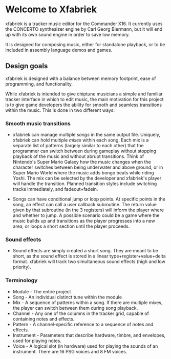 # Welcome to Xfabriek

xfabriek is a tracker music editor for the Commander X16. It currently uses
the CONCERTO synthesizer engine by Carl Georg Biermann, but it will end up
with its own sound engine in order to save low memory.

It is designed for composing music, either for standalone playback, or to
be included in assembly language demos and games.

## Design goals

xfabriek is designed with a balance between memory footprint, ease of
programming, and functionality.

While xfabriek is intended to give chiptune musicians a simple and familiar
tracker interface in which to edit music, the main motivation for this
project is to give game developers the ability for smooth and seamless
transitions within the music. This is done in two different ways:

### Smooth music transitions

* xfabriek can manage multiple *songs* in the same output file. Uniquely,
  xfabriek can hold multiple *mixes* within each song. Each mix is a
  separate list of patterns (largely similar to each other) that the
  programmer can switch between during gameplay without stopping
  playback of the music and without abrupt transitions. Think of
  Nintendo's Super Mario Galaxy how the music changes when the character
  switches between being underwater and above ground, or in Super Mario
  World where the music adds bongo beats while riding Yoshi. The mix
  can be selected by the developer and xfabriek's player will handle the
  transition. Planned transition styles include switching tracks immediately,
  and fadeout+fadein.

* Songs can have conditional jump or loop points. At specific points in the
  song, an effect can call a user callback subroutine. The return value given
  by that subroutine (in the 3 registers) will inform the player where and
  whether to jump. A possible scenario could be a game where the music
  builds up and transitions as the player progresses into a new area, or loops
  a short section until the player proceeds.

### Sound effects

* Sound effects are simply created a short song. They are meant to be
  short, as the sound effect is stored in a linear type+register+value+delta
  format. xfabriek will track two simultaneous sound effects (high and low
  priority).

### Terminology

* Module - The entire project
* Song - An individual distinct tune within the module
* Mix - A sequence of patterns within a song. If there are multiple mixes, the
  player can switch between them during song playback.
* Channel - Any one of the columns in the tracker grid, capable of containing
  notes and effects.
* Pattern - A channel-specific reference to a sequence of notes and effects.
* Instrument - Parameters that describe hardware, timbre, and envelopes, used
  for playing notes.
* Voice - A logical slot (in hardware) used for playing the sounds of an
  instrument. There are 16 PSG voices and 8 FM voices.
